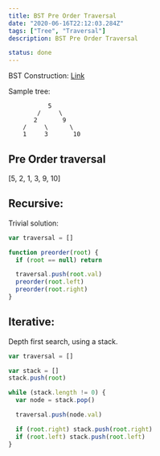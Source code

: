 ```yaml
---
title: BST Pre Order Traversal
date: "2020-06-16T22:12:03.284Z"
tags: ["Tree", "Traversal"]
description: BST Pre Order Traversal

status: done
---
```


BST Construction: [Link](/bst)

Sample tree:

```
           5
        /     \
       2       9
    /     \      \
    1     3       10
```

## Pre Order traversal

[5, 2, 1, 3, 9, 10]

## Recursive:

Trivial solution:

```javascript
var traversal = []

function preorder(root) {
  if (root == null) return

  traversal.push(root.val)
  preorder(root.left)
  preorder(root.right)
}
```

## Iterative:

Depth first search, using a stack.

```javascript
var traversal = []

var stack = []
stack.push(root)

while (stack.length != 0) {
  var node = stack.pop()

  traversal.push(node.val)

  if (root.right) stack.push(root.right)
  if (root.left) stack.push(root.left)
}
```

